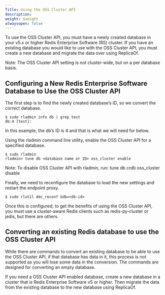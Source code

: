 ```yaml
---
Title: Using the OSS Cluster API
description: 
weight: $weight
alwaysopen: false
---
```

To use the OSS Cluster API, you must have a newly created database in your v5.x or higher Redis Enterprise Software (RS) cluster. If you have an existing database you would like to use with the OSS Cluster API, you must create a new database and migrate the data over using ReplicaOf.

Note: The OSS Cluster API setting is not cluster-wide, but on a per database basis.

## Configuring a New Redis Enterprise Software Database to Use the OSS Cluster API

The first step is to find the newly created database’s ID, so we convert the correct database.

    $ sudo rladmin info db | grep test
    db:4 [test]:

In this example, the db’s ID is 4 and that is what we will need for <db-id> below.

Using the rladmin command line utility, enable the OSS Cluster API for a specified database.

    $ sudo rladmin
    rladmin> tune db <database name or ID> oss_cluster enable

Note: To disable OSS Cluster API with rladmin, run: tune db crdb oss_cluster disable

Finally, we need to reconfigure the database to load the new settings and restart the endpoint proxy.

    $ sudo rlutil dmc_reconf bdb=<db-id>

Once this is configured, to get the benefits of using the OSS Cluster API, you must use a cluster-aware Redis clients such as redis-py-cluster or jedis, but there are others.

## Converting an existing Redis database to use the OSS Cluster API

While there are commands to convert an existing database to be able to use the OSS Cluster API, if that database has data in it, this process is not supported as you will lose some data in the conversion. The commands are designed for converting an empty database.

If you need a OSS Cluster API enabled database, create a new database in a cluster that is Redis Enterprise Software v5 or higher. Then migrate the data from the existing database to the new database using ReplicaOf.
